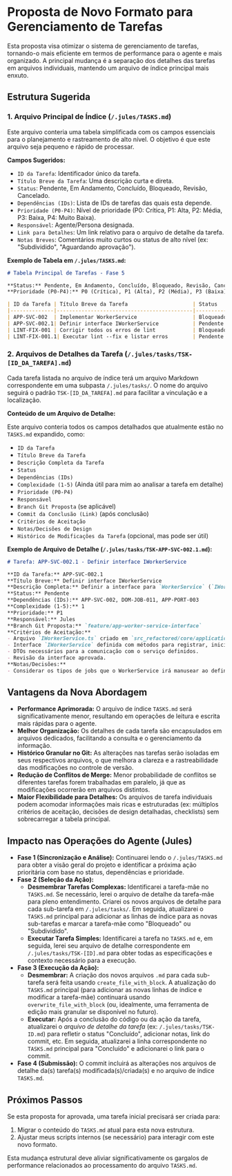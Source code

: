 # Proposta de Novo Formato para Gerenciamento de Tarefas

Esta proposta visa otimizar o sistema de gerenciamento de tarefas, tornando-o mais eficiente em termos de performance para o agente e mais organizado. A principal mudança é a separação dos detalhes das tarefas em arquivos individuais, mantendo um arquivo de índice principal mais enxuto.

## Estrutura Sugerida

### 1. Arquivo Principal de Índice (`/.jules/TASKS.md`)

Este arquivo conteria uma tabela simplificada com os campos essenciais para o planejamento e rastreamento de alto nível. O objetivo é que este arquivo seja pequeno e rápido de processar.

**Campos Sugeridos:**

*   `ID da Tarefa`: Identificador único da tarefa.
*   `Título Breve da Tarefa`: Uma descrição curta e direta.
*   `Status`: Pendente, Em Andamento, Concluído, Bloqueado, Revisão, Cancelado.
*   `Dependências (IDs)`: Lista de IDs de tarefas das quais esta depende.
*   `Prioridade (P0-P4)`: Nível de prioridade (P0: Crítica, P1: Alta, P2: Média, P3: Baixa, P4: Muito Baixa).
*   `Responsável`: Agente/Persona designada.
*   `Link para Detalhes`: Um link relativo para o arquivo de detalhe da tarefa.
*   `Notas Breves`: Comentários muito curtos ou status de alto nível (ex: "Subdividido", "Aguardando aprovação").

**Exemplo de Tabela em `/.jules/TASKS.md`:**

```markdown
# Tabela Principal de Tarefas - Fase 5

**Status:** Pendente, Em Andamento, Concluído, Bloqueado, Revisão, Cancelado
**Prioridade (P0-P4):** P0 (Crítica), P1 (Alta), P2 (Média), P3 (Baixa), P4 (Muito Baixa)

| ID da Tarefa | Título Breve da Tarefa                     | Status    | Dependências (IDs) | Prioridade | Responsável | Link para Detalhes                            | Notas Breves                                  |
|--------------|--------------------------------------------|-----------|--------------------|------------|-------------|-----------------------------------------------|-----------------------------------------------|
| APP-SVC-002  | Implementar WorkerService                  | Bloqueado | DOM-JOB-011, APP-SVC-001.8, APP-PORT-003 | P1         | Jules       | [TSK-APP-SVC-002.md](./tasks/TSK-APP-SVC-002.md) | Subdividido                                   |
| APP-SVC-002.1| Definir interface IWorkerService           | Pendente  | APP-SVC-002, DOM-JOB-011, APP-PORT-003 | P1         | Jules       | [TSK-APP-SVC-002.1.md](./tasks/TSK-APP-SVC-002.1.md) |                                               |
| LINT-FIX-001 | Corrigir todos os erros de lint            | Bloqueado | CONFIG-ESLINT-001.2| P2         | Jules       | [TSK-LINT-FIX-001.md](./tasks/TSK-LINT-FIX-001.md) | Subdividido                                   |
| LINT-FIX-001.1| Executar lint --fix e listar erros        | Pendente  | LINT-FIX-001, CONFIG-ESLINT-001.2 | P2         | Jules       | [TSK-LINT-FIX-001.1.md](./tasks/TSK-LINT-FIX-001.1.md) |                                               |
```

### 2. Arquivos de Detalhes da Tarefa (`/.jules/tasks/TSK-[ID_DA_TAREFA].md`)

Cada tarefa listada no arquivo de índice terá um arquivo Markdown correspondente em uma subpasta `/.jules/tasks/`. O nome do arquivo seguirá o padrão `TSK-[ID_DA_TAREFA].md` para facilitar a vinculação e a localização.

**Conteúdo de um Arquivo de Detalhe:**

Este arquivo conteria todos os campos detalhados que atualmente estão no `TASKS.md` expandido, como:

*   `ID da Tarefa`
*   `Título Breve da Tarefa`
*   `Descrição Completa da Tarefa`
*   `Status`
*   `Dependências (IDs)`
*   `Complexidade (1-5)` (Ainda útil para mim ao analisar a tarefa em detalhe)
*   `Prioridade (P0-P4)`
*   `Responsável`
*   `Branch Git Proposta` (se aplicável)
*   `Commit da Conclusão (Link)` (após conclusão)
*   `Critérios de Aceitação`
*   `Notas/Decisões de Design`
*   `Histórico de Modificações da Tarefa` (opcional, mas pode ser útil)

**Exemplo de Arquivo de Detalhe (`/.jules/tasks/TSK-APP-SVC-002.1.md`):**

```markdown
# Tarefa: APP-SVC-002.1 - Definir interface IWorkerService

**ID da Tarefa:** APP-SVC-002.1
**Título Breve:** Definir interface IWorkerService
**Descrição Completa:** Definir a interface para `WorkerService` (`IWorkerService`) e seus Data Transfer Objects (DTOs), baseando-se nas necessidades identificadas pelas dependências `DOM-JOB-011` (definição de Job) e `APP-PORT-003` (contrato da Fila). A interface deve cobrir o ciclo de vida dos workers e a execução de jobs.
**Status:** Pendente
**Dependências (IDs):** APP-SVC-002, DOM-JOB-011, APP-PORT-003
**Complexidade (1-5):** 1
**Prioridade:** P1
**Responsável:** Jules
**Branch Git Proposta:** `feature/app-worker-service-interface`
**Critérios de Aceitação:**
- Arquivo `IWorkerService.ts` criado em `src_refactored/core/application/ports/` (ou local apropriado).
- Interface `IWorkerService` definida com métodos para registrar, iniciar, parar workers e submeter jobs.
- DTOs necessários para a comunicação com o serviço definidos.
- Revisão da interface aprovada.
**Notas/Decisões:**
- Considerar os tipos de jobs que o WorkerService irá manusear ao definir os DTOs.
```

## Vantagens da Nova Abordagem

*   **Performance Aprimorada:** O arquivo de índice `TASKS.md` será significativamente menor, resultando em operações de leitura e escrita mais rápidas para o agente.
*   **Melhor Organização:** Os detalhes de cada tarefa são encapsulados em arquivos dedicados, facilitando a consulta e o gerenciamento da informação.
*   **Histórico Granular no Git:** As alterações nas tarefas serão isoladas em seus respectivos arquivos, o que melhora a clareza e a rastreabilidade das modificações no controle de versão.
*   **Redução de Conflitos de Merge:** Menor probabilidade de conflitos se diferentes tarefas forem trabalhadas em paralelo, já que as modificações ocorrerão em arquivos distintos.
*   **Maior Flexibilidade para Detalhes:** Os arquivos de tarefa individuais podem acomodar informações mais ricas e estruturadas (ex: múltiplos critérios de aceitação, decisões de design detalhadas, checklists) sem sobrecarregar a tabela principal.

## Impacto nas Operações do Agente (Jules)

*   **Fase 1 (Sincronização e Análise):** Continuarei lendo o `/.jules/TASKS.md` para obter a visão geral do projeto e identificar a próxima ação prioritária com base no status, dependências e prioridade.
*   **Fase 2 (Seleção da Ação):**
    *   **Desmembrar Tarefas Complexas:** Identificarei a tarefa-mãe no `TASKS.md`. Se necessário, lerei o arquivo de detalhe da tarefa-mãe para pleno entendimento. Criarei os novos arquivos de detalhe para cada sub-tarefa em `/.jules/tasks/`. Em seguida, atualizarei o `TASKS.md` principal para adicionar as linhas de índice para as novas sub-tarefas e marcar a tarefa-mãe como "Bloqueado" ou "Subdividido".
    *   **Executar Tarefa Simples:** Identificarei a tarefa no `TASKS.md` e, em seguida, lerei seu arquivo de detalhe correspondente em `/.jules/tasks/TSK-[ID].md` para obter todas as especificações e contexto necessário para a execução.
*   **Fase 3 (Execução da Ação):**
    *   **Desmembrar:** A criação dos novos arquivos `.md` para cada sub-tarefa será feita usando `create_file_with_block`. A atualização do `TASKS.md` principal (para adicionar as novas linhas de índice e modificar a tarefa-mãe) continuará usando `overwrite_file_with_block` (ou, idealmente, uma ferramenta de edição mais granular se disponível no futuro).
    *   **Executar:** Após a conclusão do código ou da ação da tarefa, atualizarei o *arquivo de detalhe da tarefa* (ex: `/.jules/tasks/TSK-ID.md`) para refletir o status "Concluído", adicionar notas, link do commit, etc. Em seguida, atualizarei a linha correspondente no `TASKS.md` principal para "Concluído" e adicionarei o link para o commit.
*   **Fase 4 (Submissão):** O commit incluirá as alterações nos arquivos de detalhe da(s) tarefa(s) modificada(s)/criada(s) e no arquivo de índice `TASKS.md`.

## Próximos Passos

Se esta proposta for aprovada, uma tarefa inicial precisará ser criada para:
1.  Migrar o conteúdo do `TASKS.md` atual para esta nova estrutura.
2.  Ajustar meus scripts internos (se necessário) para interagir com este novo formato.

Esta mudança estrutural deve aliviar significativamente os gargalos de performance relacionados ao processamento do arquivo `TASKS.md`.
